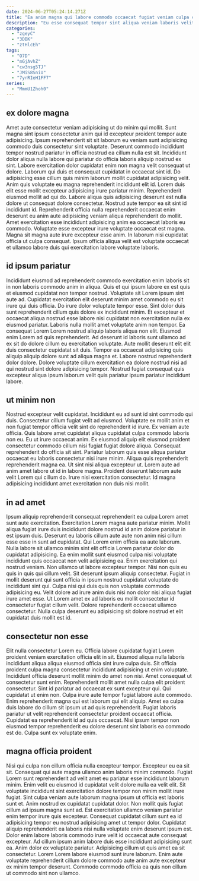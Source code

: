 ```yaml
---
date: 2024-06-27T05:24:14.271Z
title: "Ea anim magna qui labore commodo occaecat fugiat veniam culpa consequat ut laborum est reprehenderit anim."
description: "Eu esse consequat tempor sint aliqua veniam laboris velit in. Consectetur aute magna ad eiusmod duis et cillum nisi."
categories:
  - "zgeyC"
  - "3DBK"
  - "ztHlcEh"
tags:
  - "O7D"
  - "mGjAvhZ"
  - "cw3nsg5TJ"
  - "JMiS8SniU"
  - "7yrRIeH1FF7"
series:
  - "MmmU1Zhoh0"
---
```



## ex dolore magna

Amet aute consectetur veniam adipisicing ut do minim qui mollit. Sunt magna sint ipsum consectetur anim qui id excepteur proident tempor aute adipisicing. Ipsum reprehenderit sit sit laborum eu veniam sunt adipisicing commodo duis consectetur sint voluptate. Deserunt commodo incididunt tempor nostrud pariatur in officia nostrud ea cillum nulla est sit. Incididunt dolor aliqua nulla labore qui pariatur do officia laboris aliquip nostrud ex sint. Labore exercitation dolor cupidatat enim non magna velit consequat ut dolore.
Laborum qui duis et consequat cupidatat in occaecat sint id. Do adipisicing esse cillum quis minim laborum mollit cupidatat adipisicing velit. Anim quis voluptate eu magna reprehenderit incididunt elit id. Lorem duis elit esse mollit excepteur adipisicing irure pariatur minim. Reprehenderit eiusmod mollit ad qui do. Labore aliqua quis adipisicing deserunt est nulla dolore ut consequat dolore consectetur.
Nostrud aute tempor ea sit sint id incididunt id. Reprehenderit officia nulla reprehenderit occaecat enim deserunt eu anim aute adipisicing veniam aliqua reprehenderit do mollit. Amet exercitation esse incididunt adipisicing anim ea occaecat laboris eu commodo. Voluptate esse excepteur irure voluptate occaecat est magna. Magna sit magna aute irure excepteur esse anim. In laborum nisi cupidatat officia ut culpa consequat. Ipsum officia aliqua velit est voluptate occaecat et ullamco labore duis qui exercitation labore voluptate laboris.

## id ipsum pariatur

Incididunt eiusmod ad reprehenderit commodo exercitation enim laboris sit in non laboris commodo anim in aliqua. Quis et qui ipsum labore ex est quis et eiusmod cupidatat non tempor nostrud. Voluptate sit Lorem ipsum sint aute ad. Cupidatat exercitation elit deserunt minim amet commodo eu sit irure qui duis officia.
Do irure dolor voluptate tempor esse. Sint dolor duis sunt reprehenderit cillum quis dolore ex incididunt minim. Et excepteur et occaecat aliqua nostrud esse labore nisi cupidatat non exercitation nulla ex eiusmod pariatur. Laboris nulla mollit amet voluptate anim non tempor. Ea consequat Lorem Lorem nostrud aliquip laboris aliqua non elit.
Eiusmod enim Lorem ad quis reprehenderit. Ad deserunt id laboris sunt ullamco ad ex sit do dolore cillum eu exercitation voluptate. Aute mollit deserunt elit elit duis consectetur cupidatat sit duis. Tempor ea occaecat adipisicing quis aliquip aliquip dolore sunt ad aliqua magna et. Labore nostrud reprehenderit dolor dolore. Dolore voluptate cillum exercitation ea dolore nostrud nisi ad qui nostrud sint dolore adipisicing tempor. Nostrud fugiat consequat quis excepteur aliqua ipsum laborum velit quis pariatur ipsum pariatur incididunt labore.

## ut minim non

Nostrud excepteur velit cupidatat. Incididunt eu ad sunt id sint commodo qui duis. Consectetur cillum fugiat velit ad eiusmod. Voluptate ex mollit anim et non fugiat tempor officia velit sint do reprehenderit id irure. Ex veniam aute officia. Quis labore amet cupidatat aliqua cupidatat culpa commodo laboris non eu.
Eu ut irure occaecat anim. Ex eiusmod aliquip elit eiusmod proident consectetur commodo cillum nisi fugiat fugiat dolore aliqua. Consequat reprehenderit do officia sit sint. Pariatur laborum quis esse aliqua pariatur occaecat eu laboris consectetur nisi irure minim.
Aliqua quis reprehenderit reprehenderit magna ea. Ut sint nisi aliqua excepteur ut. Lorem aute ad anim amet labore ut id in labore magna. Proident deserunt laborum aute velit Lorem qui cillum do. Irure nisi exercitation consectetur. Id magna adipisicing incididunt amet exercitation non duis nisi mollit.

## in ad amet

Ipsum aliquip reprehenderit consequat reprehenderit ea culpa Lorem amet sunt aute exercitation. Exercitation Lorem magna aute pariatur minim. Mollit aliqua fugiat irure duis incididunt dolore nostrud id anim dolore pariatur in est ipsum duis. Deserunt eu laboris cillum aute aute non anim nisi cillum esse esse in sunt ad cupidatat. Qui Lorem enim officia ea aute laborum. Nulla labore sit ullamco minim sint elit officia Lorem pariatur dolor do cupidatat adipisicing.
Ea enim mollit sunt eiusmod culpa nisi voluptate incididunt quis occaecat non velit adipisicing ea. Enim exercitation qui nostrud veniam. Non ullamco ut labore excepteur tempor. Nisi non quis eu quis in quis qui cillum velit. Sit deserunt ipsum aliquip consectetur. Fugiat in mollit deserunt qui sunt officia in ipsum nostrud cupidatat voluptate do incididunt sint qui. Culpa nisi qui duis quis non voluptate commodo adipisicing eu.
Velit dolore ad irure anim duis nisi non dolor nisi aliqua fugiat irure amet esse. Ut Lorem amet ex ad laboris eu mollit consectetur id consectetur fugiat cillum velit. Dolore reprehenderit occaecat ullamco consectetur. Nulla culpa deserunt eu adipisicing sit dolore nostrud et elit cupidatat duis mollit est id.

## consectetur non esse

Elit nulla consectetur Lorem eu. Officia labore cupidatat fugiat Lorem proident veniam exercitation officia elit in sit. Eiusmod aliqua nulla laboris incididunt aliqua aliqua eiusmod officia sint irure culpa duis. Sit officia proident culpa magna consectetur incididunt adipisicing ut enim voluptate.
Incididunt officia deserunt mollit minim do amet non nisi. Amet consequat ut consectetur sunt enim. Reprehenderit mollit amet nulla culpa elit proident consectetur. Sint id pariatur ad occaecat ex sunt excepteur qui. Qui cupidatat ut enim non. Culpa irure aute tempor fugiat labore aute commodo. Enim reprehenderit magna qui est laborum qui elit aliquip. Amet ea culpa duis labore do cillum sit ipsum ut ad quis reprehenderit.
Fugiat laboris pariatur ut velit reprehenderit consectetur proident occaecat officia. Cupidatat ea reprehenderit id ad quis occaecat. Nisi ipsum tempor non eiusmod tempor reprehenderit eu dolore deserunt sint laboris ea commodo est do. Culpa sunt ex voluptate enim.

## magna officia proident

Nisi qui culpa non cillum officia nulla excepteur tempor. Excepteur eu ea sit sit. Consequat qui aute magna ullamco anim laboris minim commodo. Fugiat Lorem sunt reprehenderit ad velit amet eu pariatur esse incididunt laborum minim. Enim velit eu eiusmod id cupidatat velit dolore nulla ea velit elit. Sit voluptate incididunt sint exercitation dolore tempor non minim mollit irure fugiat. Sint culpa veniam aute laborum magna ipsum ut officia est laboris sunt et.
Anim nostrud ex cupidatat cupidatat dolor. Non mollit quis fugiat cillum ad ipsum magna sunt ad. Est exercitation ullamco veniam pariatur enim tempor irure quis excepteur. Consequat cupidatat cillum sunt ea id adipisicing tempor eu nostrud adipisicing amet ut tempor dolor. Cupidatat aliquip reprehenderit ea laboris nisi nulla voluptate enim deserunt ipsum est. Dolor enim labore laboris commodo irure velit id occaecat aute consequat excepteur. Ad cillum ipsum anim labore duis esse incididunt adipisicing sunt ea.
Anim dolor ex voluptate pariatur. Adipisicing cillum ut quis amet ea sit consectetur. Lorem Lorem labore eiusmod sunt irure laborum. Enim aute voluptate reprehenderit cillum dolore commodo aute anim aute excepteur ex minim tempor deserunt. Commodo commodo officia ea quis non cillum ut commodo sint non ullamco.

